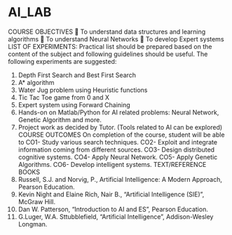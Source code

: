 # AI_LAB

COURSE OBJECTIVES
 To understand data structures and learning algorithms
 To understand Neural Networks
 To develop Expert systems
LIST OF EXPERIMENTS:
Practical list should be prepared based on the content of the subject and following guidelines should be useful. The following
experiments are suggested:
1. Depth First Search and Best First Search
2. A* algorithm
3. Water Jug problem using Heuristic functions
4. Tic Tac Toe game from 0 and X
5. Expert system using Forward Chaining
6. Hands-on on Matlab/Python for AI related problems: Neural Network, Genetic Algorithm and more.
7. Project work as decided by Tutor. (Tools related to AI can be explored)
COURSE OUTCOMES
On completion of the course, student will be able to
CO1- Study various search techniques.
CO2- Exploit and integrate information coming from different sources.
CO3- Design distributed cognitive systems.
CO4- Apply Neural Network.
CO5- Apply Genetic Algorithms.
CO6- Develop intelligent systems.
TEXT/REFERENCE BOOKS
1. Russell, S.J. and Norvig, P., Artificial Intelligence: A Modern Approach, Pearson Education.
2. Kevin Night and Elaine Rich, Nair B., “Artificial Intelligence (SIE)”, McGraw Hill.
3. Dan W. Patterson, “Introduction to AI and ES”, Pearson Education.
4. G.Luger, W.A. Sttubblefield, “Artificial Intelligence”, Addison-Wesley Longman.
